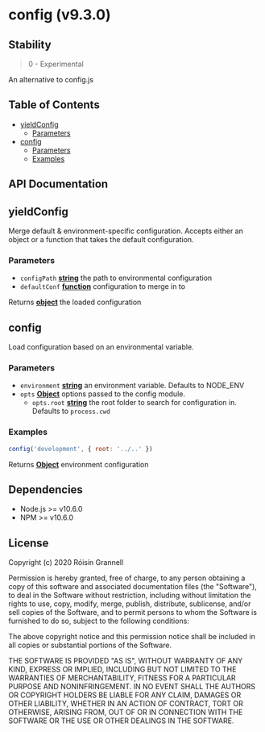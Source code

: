 
# config (v9.3.0)

## Stability

> 0 - Experimental

An alternative to config.js



## Table of Contents

- [yieldConfig](#yieldconfig)
  * [Parameters](#parameters)
- [config](#config)
  * [Parameters](#parameters-1)
  * [Examples](#examples)

## API Documentation

<!-- Generated by documentation.js. Update this documentation by updating the source code. -->

## yieldConfig

Merge default & environment-specific configuration. Accepts either an object or a function that takes
the default configuration.

### Parameters

-   `configPath` **[string][1]** the path to environmental configuration
-   `defaultConf` **[function][2]** configuration to merge in to

Returns **[object][3]** the loaded configuration

## config

Load configuration based on an environmental variable.

### Parameters

-   `environment` **[string][1]** an environment variable. Defaults to NODE_ENV
-   `opts` **[Object][3]** options passed to the config module.
    -   `opts.root` **[string][1]** the root folder to search for configuration in. Defaults to `process.cwd`

### Examples

```javascript
config('development', { root: '../..' })
```

Returns **[Object][3]** environment configuration

[1]: https://developer.mozilla.org/docs/Web/JavaScript/Reference/Global_Objects/String

[2]: https://developer.mozilla.org/docs/Web/JavaScript/Reference/Statements/function

[3]: https://developer.mozilla.org/docs/Web/JavaScript/Reference/Global_Objects/Object


## Dependencies

- Node.js >= v10.6.0
- NPM >= v10.6.0

## License

Copyright (c) 2020 Róisín Grannell

Permission is hereby granted, free of charge, to any person obtaining a copy of this software and associated documentation files (the "Software"), to deal in the Software without restriction, including without limitation the rights to use, copy, modify, merge, publish, distribute, sublicense, and/or sell copies of the Software, and to permit persons to whom the Software is furnished to do so, subject to the following conditions:

The above copyright notice and this permission notice shall be included in all copies or substantial portions of the Software.

THE SOFTWARE IS PROVIDED "AS IS", WITHOUT WARRANTY OF ANY KIND, EXPRESS OR IMPLIED, INCLUDING BUT NOT LIMITED TO THE WARRANTIES OF MERCHANTABILITY, FITNESS FOR A PARTICULAR PURPOSE AND NONINFRINGEMENT. IN NO EVENT SHALL THE AUTHORS OR COPYRIGHT HOLDERS BE LIABLE FOR ANY CLAIM, DAMAGES OR OTHER LIABILITY, WHETHER IN AN ACTION OF CONTRACT, TORT OR OTHERWISE, ARISING FROM, OUT OF OR IN CONNECTION WITH THE SOFTWARE OR THE USE OR OTHER DEALINGS IN THE SOFTWARE.
